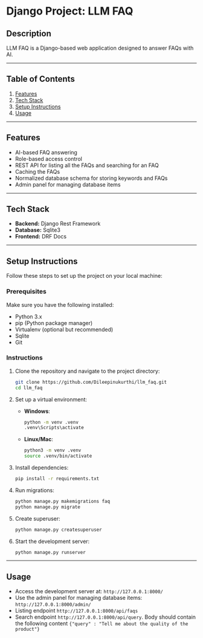 # Django Project: LLM FAQ

## Description

LLM FAQ is a Django-based web application designed to answer FAQs with AI.

---

## Table of Contents

1. [Features](#features)  
2. [Tech Stack](#tech-stack)  
3. [Setup Instructions](#setup-instructions)  
4. [Usage](#usage)

---

## Features

- AI-based FAQ answering  
- Role-based access control  
- REST API for listing all the FAQs and searching for an FAQ  
- Caching the FAQs  
- Normalized database schema for storing keywords and FAQs  
- Admin panel for managing database items  

---

## Tech Stack

- **Backend:** Django Rest Framework  
- **Database:** Sqlite3  
- **Frontend:** DRF Docs  

---

## Setup Instructions

Follow these steps to set up the project on your local machine:

### Prerequisites

Make sure you have the following installed:
- Python 3.x  
- pip (Python package manager)  
- Virtualenv (optional but recommended)  
- Sqlite  
- Git  

### Instructions

1. Clone the repository and navigate to the project directory:
   ```bash
   git clone https://github.com/Dileepinukurthi/llm_faq.git
   cd llm_faq
   ```
2. Set up a virtual environment:
   - **Windows**:
     ```bash
     python -m venv .venv
     .venv\Scripts\activate
     ```
   - **Linux/Mac**:
     ```bash
     python3 -m venv .venv
     source .venv/bin/activate
     ```
3. Install dependencies:
   ```bash
   pip install -r requirements.txt
   ```
4. Run migrations:
   ```bash
   python manage.py makemigrations faq
   python manage.py migrate
   ```
5. Create superuser:
   ```bash
   python manage.py createsuperuser
   ```

5. Start the development server:
   ```bash
   python manage.py runserver
   ```
---

## Usage

- Access the development server at: `http://127.0.0.1:8000/`  
- Use the admin panel for managing database items: `http://127.0.0.1:8000/admin/`
- Listing endpoint `http://127.0.0.1:8000/api/faqs`
- Search endpoint `http://127.0.0.1:8000/api/query`. Body should contain the following content `{"query" : "Tell me about the quality of the product"}`
